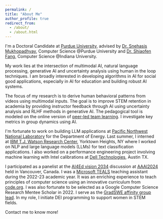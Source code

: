 ```yaml
---
permalink: /
title: "About Me"
author_profile: true
redirect_from: 
  - /about/
  - /about.html
---
```


I'm a Doctoral Candidate at [Purdue University](https://cs.purdue.edu/), advised by [Dr. Snehasis Mukhopadhyay](https://www.purdue.edu/newsroom/purduetoday/releases/2024/Q1/using-ai-models-to-predict-sinus-surgery-outcomes-earns-nih-grant-for-purdue-professor-in-indianapolis.html), Computer Science @Purdue University and [Dr. Shiaofen Fang](https://luddy.iupui.edu/contact/profile/shiaofen-fang), Computer Science @Indiana University.

My work lies at the intersection of multimodal AI, natural language processing, generative AI and uncertainty analysis using human in the loop techniques. I am broadly interested in developing algorithms in AI for social good applications, especially in AI for education and building robust AI systems. 

The focus of my research is to derive human behavioral patterns from videos using multimodal inputs. The goal is to improve STEM retention in academia by providing instructor feedback through AI using uncertainty analysis and RLHF methods in generative AI. The pedagogical tool is modeled on the online version of [peer-led team learning](https://en.wikipedia.org/wiki/Peer-led_team_learning). I investigate key metrics in group dynamics using AI. 

I'm fortunate to work on building LLM applications at [Pacific Northwest National Laboratory](https://www.pnnl.gov/) for the Department of Energy. Last summer, I interned at [IBM T.J. Watson Research Center](https://research.ibm.com/labs/yorktown-heights), Yorktown Heights, NY where I worked on NLP and large language models (LLMs) for text classification applications. I also worked on a performance engineering project involving machine learning with Intel calibrations at [Dell Technologies](https://www.dell.com/en-us/lp/dt/industry), Austin TX. 

I participated as a panelist at the [AI4Ed vision 2034](https://ai4ed.cc/aaai2024day1/) discussion at [AAAI2024](https://aaai.org/aaai-conference/) held in Vancouver, Canada. I was a [Microsoft TEALS](https://www.microsoft.com/en-us/teals) teaching assistant during the 2022-23 academic year. It was an enriching experience to teach principles of computer science using an innovative curriculum from [code.org](https://code.org/teach). I was also fortunate to be selected as a Google Computer Science Research Mentee Scholar in 2022. I serve as the [GradSWE affinity group lead](https://alltogether.swe.org/2023/08/meet-the-gradswe-affinity-group/). In my role, I initiate DEI programming to support women in STEM fields.

Contact me to know more!

